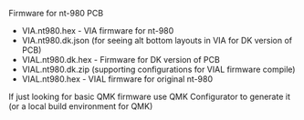 Firmware for nt-980 PCB

- VIA.nt980.hex - VIA firmware for nt-980
- VIA.nt980.dk.json (for seeing alt bottom layouts in VIA for DK version of PCB)
- VIAL.nt980.dk.hex - Firmware for DK version of PCB
- VIAL.nt980.dk.zip (supporting configurations for VIAL firmware compile)
- VIAL.nt980.hex - VIAL firmware for original nt-980

If just looking for basic QMK firmware use QMK Configurator to generate it (or a local build environment for QMK)
